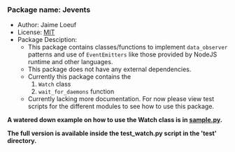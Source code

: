 ### Package name: Jevents
- Author: Jaime Loeuf
- License: [MIT](LICENSE.md)
- Package Desciption:
	- This package contains classes/functions to implement `data_observer` patterns and use of `EventEmitters` like those provided by NodeJS runtime and other languages.
	- This package does not have any external dependencies.
	- Currently this package contains the
		1. `Watch` class
		2. `wait_for_daemons` function
	- Currently lacking more documentation. For now please view test scripts for the different modules to see how to use this package.

**A watered down example on how to use the Watch class is in [sample.py](sample.py).**

**The full version is available inside the test_watch.py script in the 'test' directory.**
